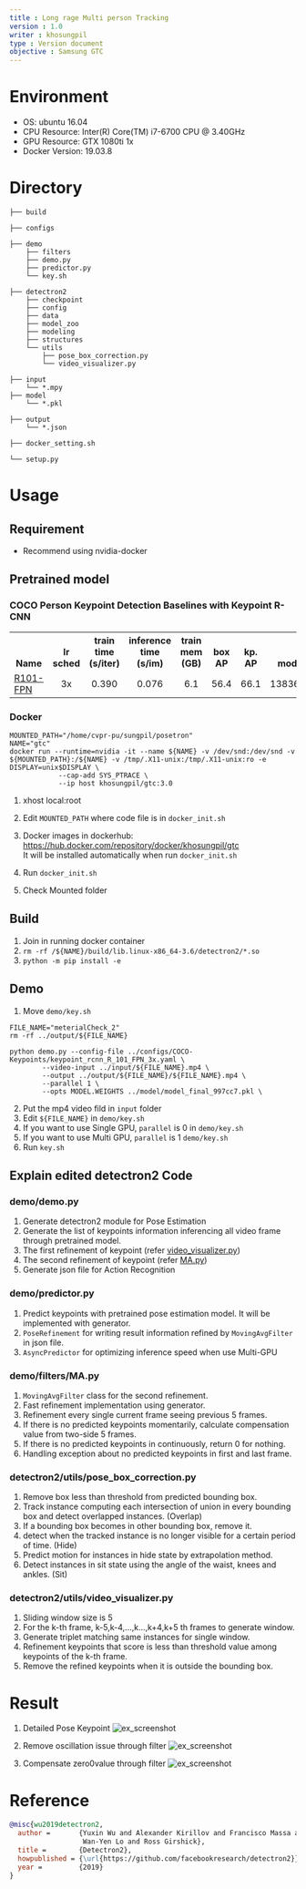 ```yaml
---
title : Long rage Multi person Tracking
version : 1.0
writer : khosungpil
type : Version document
objective : Samsung GTC
---
```


# Environment #
* OS: ubuntu 16.04
* CPU Resource: Inter(R) Core(TM) i7-6700 CPU @ 3.40GHz
* GPU Resource: GTX 1080ti 1x
* Docker Version: 19.03.8

# Directory #
~~~
├── build

├── configs

├── demo
    ├── filters
    ├── demo.py
    ├── predictor.py
    └── key.sh

├── detectron2
    ├── checkpoint
    ├── config
    ├── data
    ├── model_zoo
    ├── modeling
    ├── structures
    └── utils
        ├── pose_box_correction.py
        └── video_visualizer.py

├── input
    └── *.mpy
├── model
    └── *.pkl

├── output
    └── *.json

├── docker_setting.sh

└── setup.py
~~~

# Usage #
## Requirement ##
* Recommend using nvidia-docker

## Pretrained model ##
### COCO Person Keypoint Detection Baselines with Keypoint R-CNN
<!--
./gen_html_table.py --config 'COCO-Keypoints/*50*' 'COCO-Keypoints/*101*'  --name R50-FPN R50-FPN R101-FPN X101-FPN --fields lr_sched train_speed inference_speed mem box_AP keypoint_AP
-->

<table><tbody>
<!-- START TABLE -->
<!-- TABLE HEADER -->
<th valign="bottom">Name</th>
<th valign="bottom">lr<br/>sched</th>
<th valign="bottom">train<br/>time<br/>(s/iter)</th>
<th valign="bottom">inference<br/>time<br/>(s/im)</th>
<th valign="bottom">train<br/>mem<br/>(GB)</th>
<th valign="bottom">box<br/>AP</th>
<th valign="bottom">kp.<br/>AP</th>
<th valign="bottom">model id</th>
<th valign="bottom">download</th>
<!-- TABLE BODY -->
<!-- ROW: keypoint_rcnn_R_101_FPN_3x -->
 <tr><td align="left"><a href="configs/COCO-Keypoints/keypoint_rcnn_R_101_FPN_3x.yaml">R101-FPN</a></td>
<td align="center">3x</td>
<td align="center">0.390</td>
<td align="center">0.076</td>
<td align="center">6.1</td>
<td align="center">56.4</td>
<td align="center">66.1</td>
<td align="center">138363331</td>
<td align="center"><a href="https://dl.fbaipublicfiles.com/detectron2/COCO-Keypoints/keypoint_rcnn_R_101_FPN_3x/138363331/model_final_997cc7.pkl">model</a>&nbsp;|&nbsp;<a href="https://dl.fbaipublicfiles.com/detectron2/COCO-Keypoints/keypoint_rcnn_R_101_FPN_3x/138363331/metrics.json">metrics</a></td>
</tr>

</tbody></table>

### Docker ###
```shell
MOUNTED_PATH="/home/cvpr-pu/sungpil/posetron"
NAME="gtc"
docker run --runtime=nvidia -it --name ${NAME} -v /dev/snd:/dev/snd -v ${MOUNTED_PATH}:/${NAME} -v /tmp/.X11-unix:/tmp/.X11-unix:ro -e DISPLAY=unix$DISPLAY \
            --cap-add SYS_PTRACE \
            --ip host khosungpil/gtc:3.0
```
1. xhost local:root
2. Edit `MOUNTED_PATH` where code file is in `docker_init.sh`
3. Docker images in dockerhub: https://hub.docker.com/repository/docker/khosungpil/gtc <br>
It will be installed automatically when run `docker_init.sh`

4. Run `docker_init.sh`
5. Check Mounted folder

## Build ##
1. Join in running docker container
2. `rm -rf /${NAME}/build/lib.linux-x86_64-3.6/detectron2/*.so`
3. `python -m pip install -e`


## Demo ##
1. Move `demo/key.sh`
```shell
FILE_NAME="meterialCheck_2"
rm -rf ../output/${FILE_NAME}

python demo.py --config-file ../configs/COCO-Keypoints/keypoint_rcnn_R_101_FPN_3x.yaml \
		--video-input ../input/${FILE_NAME}.mp4 \
		--output ../output/${FILE_NAME}/${FILE_NAME}.mp4 \
		--parallel 1 \
		--opts MODEL.WEIGHTS ../model/model_final_997cc7.pkl \
```
2. Put the mp4 video fild in `input` folder
3. Edit `${FILE_NAME}` in `demo/key.sh`
4. If you want to use Single GPU, `parallel` is 0 in `demo/key.sh`
5. If you want to use Multi GPU, `parallel` is 1 `demo/key.sh`
6. Run `key.sh`

## Explain edited detectron2 Code ##
### demo/demo.py ###
1. Generate detectron2 module for Pose Estimation
2. Generate the list of keypoints information inferencing all video frame through pretrained model.
3. The first refinement of keypoint (refer [video_visualizer.py](#detectron2utilsvideo_visualizerpy))
4. The second refinement of keypoint (refer [MA.py](#detectron2utilsvideo_visualizerpy))
5. Generate json file for Action Recognition

### demo/predictor.py ###
1. Predict keypoints with pretrained pose estimation model. It will be implemented with generator.
2. `PoseRefinement` for writing result information refined by `MovingAvgFilter` in json file.
3. `AsyncPredictor` for optimizing inference speed when use Multi-GPU

### demo/filters/MA.py ###
1. `MovingAvgFilter` class for the second refinement.
2. Fast refinement implementation using generator.
3. Refinement every single current frame seeing previous 5 frames.
4. If there is no predicted keypoints momentarily, calculate compensation value from two-side 5 frames.
5. If there is no predicted keypoints in continuously, return 0 for nothing.
6. Handling exception about no predicted keypoints in first and last frame.

### detectron2/utils/pose_box_correction.py ###
1. Remove box less than threshold from predicted bounding box.
2. Track instance computing each intersection of union in every bounding box and detect overlapped instances. (Overlap)
3. If a bounding box becomes in other bounding box, remove it.
4. detect when the tracked instance is no longer visible for a certain period of time. (Hide)
5. Predict motion for instances in hide state by extrapolation method.
6. Detect instances in sit state using the angle of the waist, knees and ankles. (Sit)

### detectron2/utils/video_visualizer.py ###
1. Sliding window size is 5
2. For the k-th frame, k-5,k-4,...,k...,k+4,k+5 th frames to generate window.
3. Generate triplet matching same instances for single window.
4. Refinement keypoints that score is less than threshold value among keypoints of the k-th frame.
5. Remove the refined keypoints when it is outside the bounding box.

# Result #
1. Detailed Pose Keypoint
![ex_screenshot](./src/1.png)

2. Remove oscillation issue through filter
![ex_screenshot](./src/2.png)

3. Compensate zero0value through filter
![ex_screenshot](./src/3.png)

# Reference #
```BibTeX
@misc{wu2019detectron2,
  author =       {Yuxin Wu and Alexander Kirillov and Francisco Massa and
                  Wan-Yen Lo and Ross Girshick},
  title =        {Detectron2},
  howpublished = {\url{https://github.com/facebookresearch/detectron2}},
  year =         {2019}
}
```





